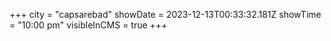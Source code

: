 +++
city = "capsarebad"
showDate = 2023-12-13T00:33:32.181Z
showTime = "10:00 pm"
visibleInCMS = true
+++
